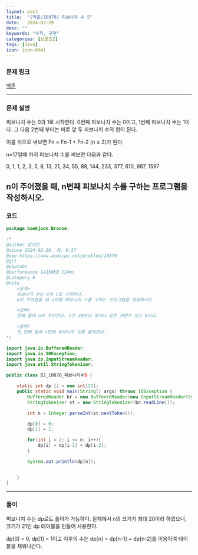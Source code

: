 ```yaml
---
layout: post
title:  "[백준/10870] 피보나치 수 5"
date:   2024-02-29
desc: ""
keywords: "수학, 구현"
categories: [브론즈2]
tags: [Java]
icon: icon-html
---
```


### 문제 링크
[백준](https://www.acmicpc.net/problem/10870)

---

### 문제 설명
피보나치 수는 0과 1로 시작한다. 0번째 피보나치 수는 0이고, 1번째 피보나치 수는 1이다. 그 다음 2번째 부터는 바로 앞 두 피보나치 수의 합이 된다.

이를 식으로 써보면 Fn = Fn-1 + Fn-2 (n ≥ 2)가 된다.

n=17일때 까지 피보나치 수를 써보면 다음과 같다.

0, 1, 1, 2, 3, 5, 8, 13, 21, 34, 55, 89, 144, 233, 377, 610, 987, 1597

n이 주어졌을 때, n번째 피보나치 수를 구하는 프로그램을 작성하시오.
---

### 코드
```JAVA
package baekjoon.Bronze;

/*
@author 정여민
@since 2024-02-29, 목, 9:37
@see https://www.acmicpc.net/problem/10870
@git
@youtube
@performance 14156KB 124ms
@category #
@note
    <문제>
    피보나치 수는 0과 1로 시작한다.
    n이 주어졌을 때 n번째 피보나치 수를 구하는 프로그램을 작성하시오.

    <입력>
    첫째 줄에 n이 주어진다. n은 20보다 작거나 같은 자연수 또는 0이다.

    <출력>
    첫 번째 줄에 n번째 피보나치 수를 출력한다.
*/

import java.io.BufferedReader;
import java.io.IOException;
import java.io.InputStreamReader;
import java.util.StringTokenizer;

public class BJ_10870_피보나치수5 {

    static int dp [] = new int[21];
    public static void main(String[] args) throws IOException {
        BufferedReader br = new BufferedReader(new InputStreamReader(System.in));
        StringTokenizer st = new StringTokenizer(br.readLine());

        int n = Integer.parseInt(st.nextToken());

        dp[0] = 0;
        dp[1] = 1;

        for(int i = 2; i <= n; i++){
            dp[i] = dp[i-1] + dp[i-2];
        }

        System.out.println(dp[n]);


    }
}

```

---
### 풀이
피보나치 수는 dp로도 풀이가 가능하다.
문제에서 n의 크기가 최대 20이라 하였으니, 크기가 21인 dp 테이블을 만들어 사용한다.

dp[0] = 0, dp[1] = 1이고
이후의 수는 dp[n] = dp[n-1] + dp[n-2]를 이용하여 테이블을 채워나간다.